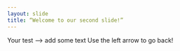 ```yaml
---
layout: slide
title: “Welcome to our second slide!”
---
```

Your test --> add some text
Use the left arrow to go back!
